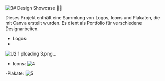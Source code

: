 ![3](https://github.com/user-attachments/assets/402d228f-5975-4333-8818-0d6523653df6)# Design Showcase 🎨✨

Dieses Projekt enthält eine Sammlung von Logos, Icons und Plakaten, die mit Canva erstellt wurden. Es dient als Portfolio für verschiedene Designarbeiten.

- Logos:
- 
![U![2](https://github.com/user-attachments/assets/00a4e7c3-7800-4dc2-b497-047acd39276c)
![1](https://github.com/user-attachments/assets/76923554-cabc-4633-aaaa-d91158ec72fe)
ploading 3.png…]()


- Icons:
![4](https://github.com/user-attachments/assets/af1e0887-e282-4fdd-a72f-50695d5ad3c8)


-Plakate:
![5](https://github.com/user-attachments/assets/c4613e21-c3e1-4ae5-8311-ff0ae312a8ee)
